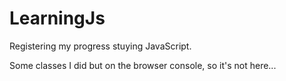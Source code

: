 # LearningJs
Registering my progress stuying JavaScript.

Some classes I did but on the browser console, so it's not here...
